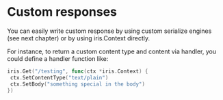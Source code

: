 # Custom responses

You can easily write custom response by using custom serialize engines \(see next chapter\) or by using iris.Context directly.

For instance, to return a custom content type and content via handler, you could define a handler function like:

```go
iris.Get("/testing", func(ctx *iris.Context) {
 ctx.SetContentType("text/plain")
 ctx.SetBody("something special in the body")
})
```


